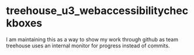 # treehouse_u3_webaccessibilitycheckboxes
I am maintaining this as a way to show my work through github as team treehouse uses an internal monitor for progress instead of commits.